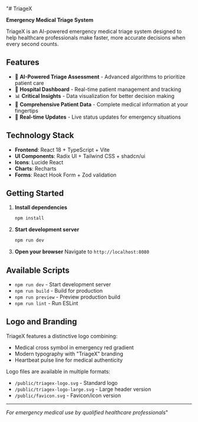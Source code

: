 
"# TriageX

**Emergency Medical Triage System**

TriageX is an AI-powered emergency medical triage system designed to help healthcare professionals make faster, more accurate decisions when every second counts.

## Features

- 🚨 **AI-Powered Triage Assessment** - Advanced algorithms to prioritize patient care
- 🏥 **Hospital Dashboard** - Real-time patient management and tracking
- 📊 **Critical Insights** - Data visualization for better decision making
- 💊 **Comprehensive Patient Data** - Complete medical information at your fingertips
- 🔄 **Real-time Updates** - Live status updates for emergency situations

## Technology Stack

- **Frontend**: React 18 + TypeScript + Vite
- **UI Components**: Radix UI + Tailwind CSS + shadcn/ui
- **Icons**: Lucide React
- **Charts**: Recharts
- **Forms**: React Hook Form + Zod validation

## Getting Started

1. **Install dependencies**
   ```bash
   npm install
   ```

2. **Start development server**
   ```bash
   npm run dev
   ```

3. **Open your browser**
   Navigate to `http://localhost:8080`

## Available Scripts

- `npm run dev` - Start development server
- `npm run build` - Build for production
- `npm run preview` - Preview production build
- `npm run lint` - Run ESLint

## Logo and Branding

TriageX features a distinctive logo combining:
- Medical cross symbol in emergency red gradient
- Modern typography with "TriageX" branding
- Heartbeat pulse line for medical authenticity

Logo files are available in multiple formats:
- `/public/triagex-logo.svg` - Standard logo
- `/public/triagex-logo-large.svg` - Large header version
- `/public/favicon.svg` - Favicon/icon version

---

*For emergency medical use by qualified healthcare professionals*" 
